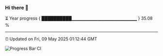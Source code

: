 ### Hi there 👋

⏳ Year progress { ██████████▁▁▁▁▁▁▁▁▁▁▁▁▁▁▁▁▁▁▁▁ } 35.08 %

---

⏰ Updated on Fri, 09 May 2025 01:12:44 GMT

![Progress Bar CI](https://github.com/liununu/liununu/workflows/Progress%20Bar%20CI/badge.svg)
